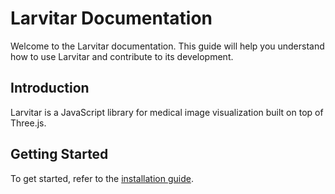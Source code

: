 # Larvitar Documentation

Welcome to the Larvitar documentation. This guide will help you understand how to use Larvitar and contribute to its development.

## Introduction

Larvitar is a JavaScript library for medical image visualization built on top of Three.js.

## Getting Started

To get started, refer to the [installation guide](./guide/installation.md).
